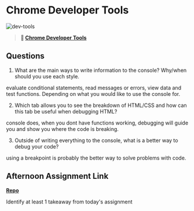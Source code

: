 # Chrome Developer Tools

![dev-tools](https://bcw.blob.core.windows.net/public/img/lesson-images/4571780153354770)

> **📖 [Chrome Developer Tools](https://codeworksacademy.com/fs-student-guide/resources/wk2/03-Chrome-Dev-Tools)**

## Questions

1. What are the main ways to write information to the console? Why/when should you use each style.

evaluate conditional statements, read messages or errors, view data and test functions. Depending on what you would like to use the console for.

2. Which tab allows you to see the breakdown of HTML/CSS and how can this tab be useful when debugging HTML?

console does, when you dont have functions working, debugging will guide you and show you where the code is breaking.

3. Outside of writing everything to the console, what is a better way to debug your code?

using a breakpoint is probably the better way to solve problems with code.

## Afternoon Assignment Link

**[Repo](https://github.com/Casey1224/icecreamparlor.git)**

Identify at least 1 takeaway from today's assignment
